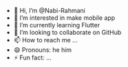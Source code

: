- 👋 Hi, I’m @Nabi-Rahmani
- 👀 I’m interested in make mobile app
- 🌱 I’m currently learning Flutter
- 💞️ I’m looking to collaborate on GitHub
- 📫 How to reach me ...
- 😄 Pronouns: he him
- ⚡ Fun fact: ...

<!---
Nabi-Rahmani/Nabi-Rahmani is a ✨ special ✨ repository because its `README.md` (this file) appears on your GitHub profile.
You can click the Preview link to take a look at your changes.
--->
